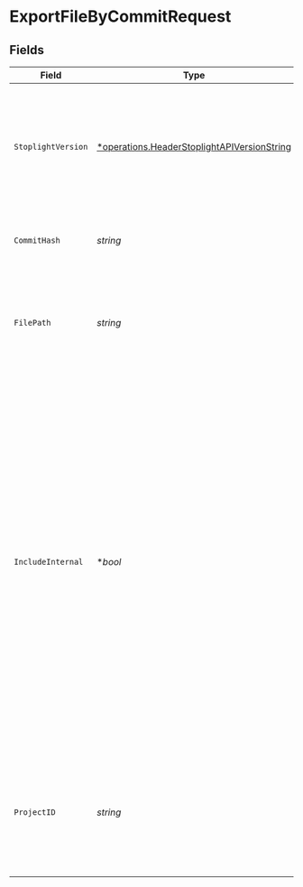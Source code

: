 # ExportFileByCommitRequest


## Fields

| Field                                                                                                                                                                                                                                                                                                                                | Type                                                                                                                                                                                                                                                                                                                                 | Required                                                                                                                                                                                                                                                                                                                             | Description                                                                                                                                                                                                                                                                                                                          | Example                                                                                                                                                                                                                                                                                                                              |
| ------------------------------------------------------------------------------------------------------------------------------------------------------------------------------------------------------------------------------------------------------------------------------------------------------------------------------------ | ------------------------------------------------------------------------------------------------------------------------------------------------------------------------------------------------------------------------------------------------------------------------------------------------------------------------------------ | ------------------------------------------------------------------------------------------------------------------------------------------------------------------------------------------------------------------------------------------------------------------------------------------------------------------------------------ | ------------------------------------------------------------------------------------------------------------------------------------------------------------------------------------------------------------------------------------------------------------------------------------------------------------------------------------ | ------------------------------------------------------------------------------------------------------------------------------------------------------------------------------------------------------------------------------------------------------------------------------------------------------------------------------------ |
| `StoplightVersion`                                                                                                                                                                                                                                                                                                                   | [*operations.HeaderStoplightAPIVersionString](../../../pkg/models/operations/headerstoplightapiversionstring.md)                                                                                                                                                                                                                     | :heavy_minus_sign:                                                                                                                                                                                                                                                                                                                   | A string representing the Stoplight API version that is being requested. If not supplied: TODO document policy                                                                                                                                                                                                                       | 2022-12-05                                                                                                                                                                                                                                                                                                                           |
| `CommitHash`                                                                                                                                                                                                                                                                                                                         | *string*                                                                                                                                                                                                                                                                                                                             | :heavy_check_mark:                                                                                                                                                                                                                                                                                                                   | A reference to a commit or change in a Stoplight project.                                                                                                                                                                                                                                                                            |                                                                                                                                                                                                                                                                                                                                      |
| `FilePath`                                                                                                                                                                                                                                                                                                                           | *string*                                                                                                                                                                                                                                                                                                                             | :heavy_check_mark:                                                                                                                                                                                                                                                                                                                   | A path to a file in a Stoplight project. Use forward slashes (`/`) to separate path directories.                                                                                                                                                                                                                                     |                                                                                                                                                                                                                                                                                                                                      |
| `IncludeInternal`                                                                                                                                                                                                                                                                                                                    | **bool*                                                                                                                                                                                                                                                                                                                              | :heavy_minus_sign:                                                                                                                                                                                                                                                                                                                   | When `false`, indicates that any declaration (schema, operation, property, etc.) in the OpenAPI or JSON Schema marked with the `x-internal` extension property set to `true` will be omitted from the exported file. Setting this parameter to `true` with an anonymous or workspace guest user caller results in an error response. |                                                                                                                                                                                                                                                                                                                                      |
| `ProjectID`                                                                                                                                                                                                                                                                                                                          | *string*                                                                                                                                                                                                                                                                                                                             | :heavy_check_mark:                                                                                                                                                                                                                                                                                                                   | A string that uniquely identifies a Stoplight Project resource. This can be found in the [Project Settings](https://docs.stoplight.io/docs/platform/252039ebe8fb2-project-settings) page.                                                                                                                                            |                                                                                                                                                                                                                                                                                                                                      |